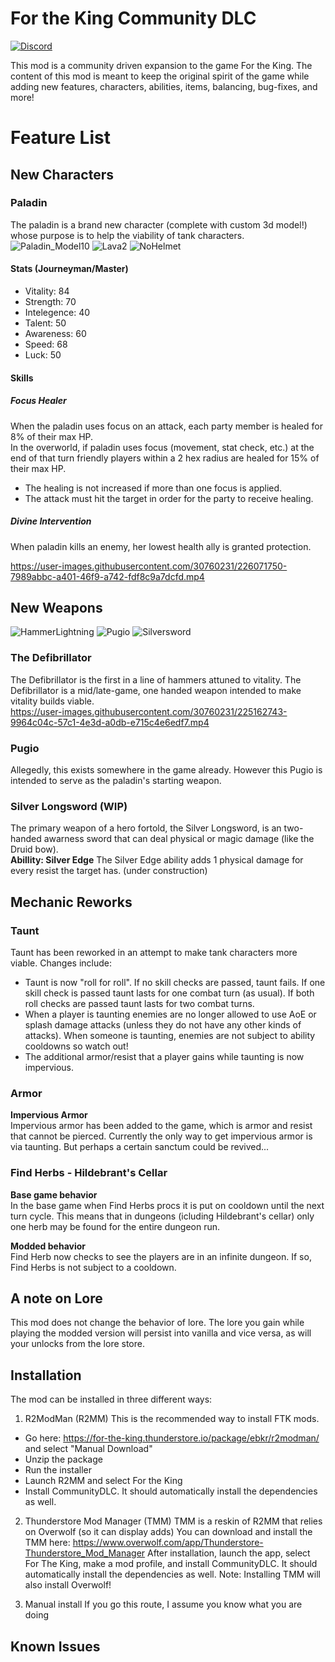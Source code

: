 # For the King Community DLC

[![Discord][discord-badge]][discord-link]

[discord-badge]: https://img.shields.io/discord/1044414682162790511?label=CommunityDLC%20Discord&logo=discord&style=for-the-badge
[discord-link]: https://discord.gg/tZRjxSDnaG

This mod is a community driven expansion to the game For the King. The content of this mod is meant to keep the original spirit of the game while adding new features, characters, abilities, items, balancing, bug-fixes, and more!

# Feature List

## New Characters

### Paladin
The paladin is a brand new character (complete with custom 3d model!) whose purpose is to help the viability of tank characters.  
![Paladin_Model10](https://user-images.githubusercontent.com/30760231/224574459-213664cc-d79d-480b-817a-a405315e29a4.gif)
![Lava2](https://user-images.githubusercontent.com/30760231/225161421-4c63683b-5cf8-4e80-bc4a-35841e601cc8.gif)
![NoHelmet](https://user-images.githubusercontent.com/30760231/225161142-b13b0f5e-e532-47f6-b7d8-8694d6cea01d.png)



#### Stats (Journeyman/Master)
- Vitality: 84
- Strength: 70
- Intelegence: 40
- Talent: 50
- Awareness: 60
- Speed: 68
- Luck: 50

#### Skills
##### Focus Healer
When the paladin uses focus on an attack, each party member is healed for 8% of their max HP.  
In the overworld, if paladin uses focus (movement, stat check, etc.) at the end of that turn friendly players within a 2 hex radius are healed for 15% of their max HP.  
- The healing is not increased if more than one focus is applied.
- The attack must hit the target in order for the party to receive healing.

##### Divine Intervention
When paladin kills an enemy, her lowest health ally is granted protection.


https://user-images.githubusercontent.com/30760231/226071750-7989abbc-a401-46f9-a742-fdf8c9a7dcfd.mp4


## New Weapons
![HammerLightning](https://user-images.githubusercontent.com/30760231/225162133-a6e6f613-b258-4a90-a33a-ea7607509639.JPG)
![Pugio](https://user-images.githubusercontent.com/30760231/225162107-97c14ca0-cde6-41b9-850d-a3f6ef078249.JPG)
![Silversword](https://user-images.githubusercontent.com/30760231/225162086-296a51e2-1dfc-4533-a644-8c06f2ddc26a.JPG)

### The Defibrillator
The Defibrillator is the first in a line of hammers attuned to vitality. The Defibrillator is a mid/late-game, one handed weapon intended to make vitality builds viable.  
https://user-images.githubusercontent.com/30760231/225162743-9964c04c-57c1-4e3d-a0db-e715c4e6edf7.mp4
### Pugio
Allegedly, this exists somewhere in the game already. However this Pugio is intended to serve as the paladin's starting weapon.  

### Silver Longsword (WIP)
The primary weapon of a hero fortold, the Silver Longsword, is an two-handed awarness sword that can deal physical or magic damage (like the Druid bow).  
**Abillity: Silver Edge**
The Silver Edge ability adds 1 physical damage for every resist the target has. (under construction)  


## Mechanic Reworks
### Taunt 
Taunt has been reworked in an attempt to make tank characters more viable. Changes include:
- Taunt is now "roll for roll". If no skill checks are passed, taunt fails. If one skill check is passed taunt lasts for one combat turn (as usual). If both roll checks are passed taunt lasts for two combat turns.
- When a player is taunting enemies are no longer allowed to use AoE or splash damage attacks (unless they do not have any other kinds of attacks). When someone is taunting, enemies are not subject to ability cooldowns so watch out!
- The additional armor/resist that a player gains while taunting is now impervious.

### Armor
**Impervious Armor**  
Impervious armor has been added to the game, which is armor and resist that cannot be pierced. Currently the only way to get impervious armor is via taunting. But perhaps a certain sanctum could be revived...

### Find Herbs - Hildebrant's Cellar
**Base game behavior**  
In the base game when Find Herbs procs it is put on cooldown until the next turn cycle. This means that in dungeons (icluding Hildebrant's cellar) only one herb may be found for the entire dungeon run.

**Modded behavior**  
Find Herb now checks to see the players are in an infinite dungeon. If so, Find Herbs is not subject to a cooldown.

## A note on Lore
This mod does not change the behavior of lore. The lore you gain while playing the modded version will persist into vanilla and vice versa, as will your unlocks from the lore store.
## Installation
The mod can be installed in three different ways:

1. R2ModMan (R2MM)
This is the recommended way to install FTK mods.
- Go here: https://for-the-king.thunderstore.io/package/ebkr/r2modman/ and select "Manual Download"
- Unzip the package
- Run the installer
- Launch R2MM and select For the King
- Install CommunityDLC. It should automatically install the dependencies as well.

2. Thunderstore Mod Manager (TMM)
TMM is a reskin of R2MM that relies on Overwolf (so it can display adds)
You can download and install the TMM here: https://www.overwolf.com/app/Thunderstore-Thunderstore_Mod_Manager
After installation, launch the app, select For The King, make a mod profile, and install CommunityDLC. It should automatically install the dependencies as well.
Note: Installing TMM will also install Overwolf! 

3. Manual install
If you go this route, I assume you know what you are doing

## Known Issues

